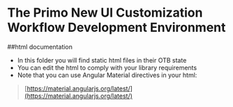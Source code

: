 # The Primo New UI Customization Workflow Development Environment


##html documentation

 - In this folder you will find static html files in their OTB state
 - You can edit the html to comply with your library requirements
 - Note that you can use Angular Material directives in your html:
 > [https://material.angularjs.org/latest/](https://material.angularjs.org/latest/)





